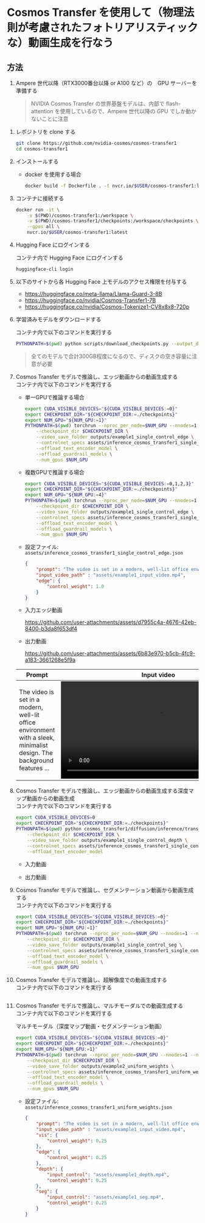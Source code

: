 # Cosmos Transfer を使用して（物理法則が考慮されたフォトリアリスティックな）動画生成を行なう

## 方法

1. Ampere 世代以降（RTX3000番台以降 or A100 など）の　GPU サーバーを準備する

    > NVIDIA Cosmos Transfer の世界基盤モデルは、内部で flash-attention を使用しているので、Ampere 世代以降の GPU でしか動かないことに注意

<!--
    > GPUメモリ50GB, CPU メモリ40GB程度必要
-->

1. レポジトリを clone する

    ```bash
    git clone https://github.com/nvidia-cosmos/cosmos-transfer1
    cd cosmos-transfer1
    ```

1. インストールする

    - docker を使用する場合

        ```bash
        docker build -f Dockerfile . -t nvcr.io/$USER/cosmos-transfer1:latest
        ```

1. コンテナに接続する<br>

    ```bash
    docker run -it \
        -v $(PWD)/cosmos-transfer1:/workspace \
        -v $(PWD)/cosmos-transfer1/checkpoints:/workspace/checkpoints \
        --gpus all \
        nvcr.io/$USER/cosmos-transfer1:latest
    ```

1. Hugging Face にログインする<br>

    コンテナ内で Hugging Face にログインする

    ```bash
    huggingface-cli login
    ```

1. 以下のサイトから各 Hugging Face 上モデルのアクセス権限を付与する<br>

    - https://huggingface.co/meta-llama/Llama-Guard-3-8B
    - https://huggingface.co/nvidia/Cosmos-Transfer1-7B
    - https://huggingface.co/nvidia/Cosmos-Tokenize1-CV8x8x8-720p

1. 学習済みモデルをダウンロードする<br>

    コンテナ内で以下のコマンドを実行する

    ```bash
    PYTHONPATH=$(pwd) python scripts/download_checkpoints.py --output_dir checkpoints/
    ```

    > 全てのモデルで合計300GB程度になるので、ディスクの空き容量に注意が必要


1. Cosmos Transfer モデルで推論し、エッジ動画からの動画生成する<br>
    コンテナ内で以下のコマンドを実行する

    - 単一GPUで推論する場合<br>
        ```bash
        export CUDA_VISIBLE_DEVICES="${CUDA_VISIBLE_DEVICES:=0}"
        export CHECKPOINT_DIR="${CHECKPOINT_DIR:=./checkpoints}"
        export NUM_GPU="${NUM_GPU:=1}"
        PYTHONPATH=$(pwd) torchrun --nproc_per_node=$NUM_GPU --nnodes=1 --node_rank=0 cosmos_transfer1/diffusion/inference/transfer.py \
            --checkpoint_dir $CHECKPOINT_DIR \
            --video_save_folder outputs/example1_single_control_edge \
            --controlnet_specs assets/inference_cosmos_transfer1_single_control_edge.json \
            --offload_text_encoder_model \
            --offload_guardrail_models \
            --num_gpus $NUM_GPU
        ```

    - 複数GPUで推論する場合<br>
        ```bash
        export CUDA_VISIBLE_DEVICES="${CUDA_VISIBLE_DEVICES:=0,1,2,3}"
        export CHECKPOINT_DIR="${CHECKPOINT_DIR:=./checkpoints}"
        export NUM_GPU="${NUM_GPU:=4}"
        PYTHONPATH=$(pwd) torchrun --nproc_per_node=$NUM_GPU --nnodes=1 --node_rank=0 cosmos_transfer1/diffusion/inference/transfer.py \
            --checkpoint_dir $CHECKPOINT_DIR \
            --video_save_folder outputs/example1_single_control_edge \
            --controlnet_specs assets/inference_cosmos_transfer1_single_control_edge.json \
            --offload_text_encoder_model \
            --offload_guardrail_models \
            --num_gpus $NUM_GPU
        ```

    - 設定ファイル: `assets/inference_cosmos_transfer1_single_control_edge.json`
        ```json
        {
            "prompt": "The video is set in a modern, well-lit office environment with a sleek, minimalist design. The background features several people working at desks, indicating a busy workplace atmosphere. The main focus is on a robotic interaction at a counter. Two robotic arms, equipped with black gloves, are seen handling a red and white patterned coffee cup with a black lid. The arms are positioned in front of a woman who is standing on the opposite side of the counter. She is wearing a dark vest over a gray long-sleeve shirt and has long dark hair. The robotic arms are articulated and move with precision, suggesting advanced technology. \n\nAt the beginning, the robotic arms hold the coffee cup securely. As the video progresses, the woman reaches out with her right hand to take the cup. The interaction is smooth, with the robotic arms adjusting their grip to facilitate the handover. The woman's hand approaches the cup, and she grasps it confidently, lifting it from the robotic grip. The camera remains static throughout, focusing on the exchange between the robotic arms and the woman. The setting includes a white countertop with a container holding stir sticks and a potted plant, adding to the modern aesthetic. The video highlights the seamless integration of robotics in everyday tasks, emphasizing efficiency and precision in a contemporary office setting.",
            "input_video_path" : "assets/example1_input_video.mp4",
            "edge": {
                "control_weight": 1.0
            }
        }
        ```

    - 入力エッジ動画

        https://github.com/user-attachments/assets/d7955c4a-4676-42eb-8400-b3da8f653df4

    - 出力動画

        https://github.com/user-attachments/assets/6b83e970-b5cb-4fc9-a183-3661268e5f9a

    | Prompt |Input video | Output video |
    |-------------|-------------|--------------|
    |The video is set in a modern, well-lit office environment with a sleek, minimalist design. The background features ...| <video width="512" src="https://github.com/user-attachments/assets/d7955c4a-4676-42eb-8400-b3da8f653df4"></video> | <video width="512" src="https://github.com/user-attachments/assets/6b83e970-b5cb-4fc9-a183-3661268e5f9a"></video> |

1. Cosmos Transfer モデルで推論し、エッジ動画からの動画生成する深度マップ動画からの動画生成<br>
    コンテナ内で以下のコマンドを実行する

    ```bash
    export CUDA_VISIBLE_DEVICES=0
    export CHECKPOINT_DIR="${CHECKPOINT_DIR:=./checkpoints}"
    PYTHONPATH=$(pwd) python cosmos_transfer1/diffusion/inference/transfer.py \
        --checkpoint_dir $CHECKPOINT_DIR \
        --video_save_folder outputs/example1_single_control_depth \
        --controlnet_specs assets/inference_cosmos_transfer1_single_control_depth.json \
        --offload_text_encoder_model
    ```

    - 入力動画

    - 出力動画


1. Cosmos Transfer モデルで推論し、セグメンテーション動画から動画生成する<br>
    コンテナ内で以下のコマンドを実行する

    ```bash
    export CUDA_VISIBLE_DEVICES="${CUDA_VISIBLE_DEVICES:=0}"
    export CHECKPOINT_DIR="${CHECKPOINT_DIR:=./checkpoints}"
    export NUM_GPU="${NUM_GPU:=1}"
    PYTHONPATH=$(pwd) torchrun --nproc_per_node=$NUM_GPU --nnodes=1 --node_rank=0 cosmos_transfer1/diffusion/inference/transfer.py \
        --checkpoint_dir $CHECKPOINT_DIR \
        --video_save_folder outputs/example1_single_control_seg \
        --controlnet_specs assets/inference_cosmos_transfer1_single_control_seg.json \
        --offload_text_encoder_model \
        --offload_guardrail_models \
        --num_gpus $NUM_GPU
    ```

1. Cosmos Transfer モデルで推論し、超解像度での動画生成する<br>
    コンテナ内で以下のコマンドを実行する

    ```bash
    ```

1. Cosmos Transfer モデルで推論し、マルチモーダルでの動画生成する<br>
    コンテナ内で以下のコマンドを実行する

    マルチモーダル（深度マップ動画・セグメンテーション動画）

    ```bash
    export CUDA_VISIBLE_DEVICES="${CUDA_VISIBLE_DEVICES:=0}"
    export CHECKPOINT_DIR="${CHECKPOINT_DIR:=./checkpoints}"
    export NUM_GPU="${NUM_GPU:=1}"
    PYTHONPATH=$(pwd) torchrun --nproc_per_node=$NUM_GPU --nnodes=1 --node_rank=0 cosmos_transfer1/diffusion/inference/transfer.py \
        --checkpoint_dir $CHECKPOINT_DIR \
        --video_save_folder outputs/example2_uniform_weights \
        --controlnet_specs assets/inference_cosmos_transfer1_uniform_weights.json \
        --offload_text_encoder_model \
        --offload_guardrail_models \
        --num_gpus $NUM_GPU
    ```

    - 設定ファイル: `assets/inference_cosmos_transfer1_uniform_weights.json`

        ```json
        {
            "prompt": "The video is set in a modern, well-lit office environment with a sleek, minimalist design. The background features several people working at desks, indicating a busy workplace atmosphere. The main focus is on a robotic interaction at a counter. Two robotic arms, equipped with black gloves, are seen handling a red and white patterned coffee cup with a black lid. The arms are positioned in front of a woman who is standing on the opposite side of the counter. She is wearing a dark vest over a gray long-sleeve shirt and has long dark hair. The robotic arms are articulated and move with precision, suggesting advanced technology. \n\nAt the beginning, the robotic arms hold the coffee cup securely. As the video progresses, the woman reaches out with her right hand to take the cup. The interaction is smooth, with the robotic arms adjusting their grip to facilitate the handover. The woman's hand approaches the cup, and she grasps it confidently, lifting it from the robotic grip. The camera remains static throughout, focusing on the exchange between the robotic arms and the woman. The setting includes a white countertop with a container holding stir sticks and a potted plant, adding to the modern aesthetic. The video highlights the seamless integration of robotics in everyday tasks, emphasizing efficiency and precision in a contemporary office setting.",
            "input_video_path" : "assets/example1_input_video.mp4",
            "vis": {
                "control_weight": 0.25
            },
            "edge": {
                "control_weight": 0.25
            },
            "depth": {
                "input_control": "assets/example1_depth.mp4",
                "control_weight": 0.25
            },
            "seg": {
                "input_control": "assets/example1_seg.mp4",
                "control_weight": 0.25
            }
        }
        ```